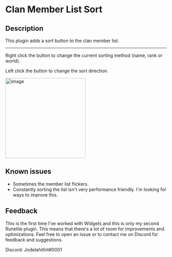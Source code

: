 # Clan Member List Sort
## Description
This plugin adds a sort button to the clan member list. 
___
 Right click the button to change the current sorting method (name, rank or world).
 
Left click the button to change the sort direction.

<img src="https://i.gyazo.com/d2119dac2052e5341573ccbb4740100d.jpg" alt="image" width="250"/>

## Known issues
- Sometimes the member list flickers.
- Constantly sorting the list isn't very performance friendly. I'm looking for ways to improve this.

## Feedback
This is the first time I've worked with Widgets and this is only my second Runelite plugin. This means that there's a lot of room for improvements and optimizations. 
Feel free to open an issue or to contact me on Discord for feedback and suggestions.

Discord: Jodelahithit#0001

